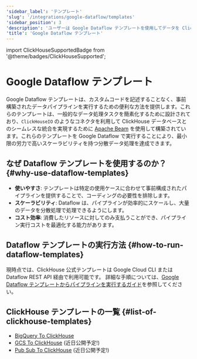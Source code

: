 ```yaml
---
'sidebar_label': 'テンプレート'
'slug': '/integrations/google-dataflow/templates'
'sidebar_position': 3
'description': 'ユーザーは Google Dataflow テンプレートを使用してデータを ClickHouse に取り込むことができます。'
'title': 'Google Dataflow テンプレート'
---
```


import ClickHouseSupportedBadge from '@theme/badges/ClickHouseSupported';


# Google Dataflow テンプレート

<ClickHouseSupportedBadge/>

Google Dataflow テンプレートは、カスタムコードを記述することなく、事前構築されたデータパイプラインを実行するための便利な方法を提供します。これらのテンプレートは、一般的なデータ処理タスクを簡素化するために設計されており、`ClickHouseIO` のようなコネクタを利用して ClickHouse データベースとのシームレスな統合を実現するために [Apache Beam](https://beam.apache.org/) を使用して構築されています。これらのテンプレートを Google Dataflow で実行することにより、最小限の労力で高いスケーラビリティを持つ分散データ処理を達成できます。

## なぜ Dataflow テンプレートを使用するのか？ {#why-use-dataflow-templates}

- **使いやすさ**: テンプレートは特定の使用ケースに合わせて事前構成されたパイプラインを提供することで、コーディングの必要性を排除します。
- **スケーラビリティ**: Dataflow は、パイプラインが効率的にスケールし、大量のデータを分散処理で処理できるようにします。
- **コスト効率**: 消費したリソースに対してのみ支払うことができ、パイプライン実行コストを最適化する能力があります。

## Dataflow テンプレートの実行方法 {#how-to-run-dataflow-templates}

現時点では、ClickHouse 公式テンプレートは Google Cloud CLI または Dataflow REST API 経由で利用可能です。
詳細な手順については、[Google Dataflow テンプレートからパイプラインを実行するガイド](https://cloud.google.com/dataflow/docs/templates/provided-templates)を参照してください。

## ClickHouse テンプレートの一覧 {#list-of-clickhouse-templates}
* [BigQuery To ClickHouse](./templates/bigquery-to-clickhouse)
* [GCS To ClickHouse](https://github.com/ClickHouse/DataflowTemplates/issues/3) (近日公開予定!)
* [Pub Sub To ClickHouse](https://github.com/ClickHouse/DataflowTemplates/issues/4) (近日公開予定!)
